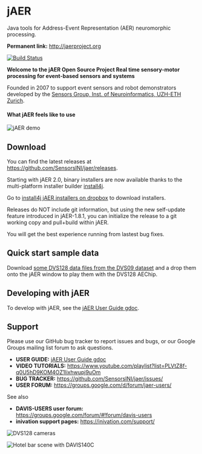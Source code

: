 # jAER
Java tools for Address-Event Representation (AER) neuromorphic processing. 

**Permanent link:** http://jaerproject.org

[![Build Status](https://travis-ci.org/SensorsINI/jaer.svg?branch=master)](https://travis-ci.org/SensorsINI/jaer)

**Welcome to the jAER Open Source Project
Real time sensory-motor processing for event-based sensors and systems**

Founded in 2007 to support event sensors and robot demonstrators developed by the [Sensors Group, Inst. of Neuroinformatics, UZH-ETH Zurich](https://sensors.ini.uzh.ch). 

#### What jAER feels like to use

![jAER demo](/images/using_jaer_2021-01-22_08-16-47_1.gif)

## Download

You can find the latest releases at <https://github.com/SensorsINI/jaer/releases>. 

Starting with jAER 2.0, binary installers are now available thanks to the 
multi-platform installer builder [install4j](https://www.ej-technologies.com/products/install4j/overview.html). 

Go to [install4j jAER installers on dropbox](https://www.dropbox.com/scl/fo/ibqmrztay51g7fg5d7mu3/h?rlkey=ulwos9lxmv38rrv5x1flic9z2&dl=0) to download installers.

Releases do NOT include git information, but using the new self-update feature introduced in jAER-1.8.1, 
you can initialize the release to a git working copy and pull+build within jAER. 

You will get the best experience running from lastest bug fixes. 

## Quick start sample data

Download [some DVS128 data files from the DVS09 dataset](https://docs.google.com/document/d/16b4H78f4vG_QvYDK2Tq0sNBA-y7UFnRbNnsGbD1jJOg/edit?usp=sharing) and a
drop them onto the jAER window to play them with the DVS128 AEChip.

## Developing with jAER

To develop with jAER, see the [jAER User Guide gdoc](https://docs.google.com/document/d/1fb7VA8tdoxuYqZfrPfT46_wiT1isQZwTHgX8O22dJ0Q/edit?usp=sharing). 

## Support

Please use our GitHub bug tracker to report issues and bugs, or our Google Groups mailing list forum to ask questions.

* **USER GUIDE:** [jAER User Guide gdoc](https://docs.google.com/document/d/1fb7VA8tdoxuYqZfrPfT46_wiT1isQZwTHgX8O22dJ0Q/edit?usp=sharing)
* **VIDEO TUTORIALS:** https://www.youtube.com/playlist?list=PLVtZ8f-q0U5hD9KOM4OZ1lixhwupj9uOm
* **BUG TRACKER:** https://github.com/SensorsINI/jaer/issues/
* **USER FORUM:** https://groups.google.com/d/forum/jaer-users/

See also
* **DAVIS-USERS user forum:** https://groups.google.com/forum/#!forum/davis-users
* **inivation support pages:** https://inivation.com/support/

![DVS128 cameras](/images/dvs128cameras.jpg)

![Hotel bar scene with DAVIS140C](/images/HotelBarDavis.png)

